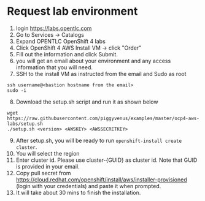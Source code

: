 # Request lab environment

1. login https://labs.opentlc.com
2. Go to Services -> Catalogs
3. Expand OPENTLC OpenShift 4 labs
4. Click OpenShift 4 AWS Install VM -> click "Order"
5. Fill out the information and click Submit.
6. you will get an email about your environment and any access information that you will need.
7. SSH to the install VM as instructed from the email and Sudo as root

```
ssh username@<bastion hostname from the email>
sudo -i

```

8. Download the setup.sh script and run it as shown below
```
wget https://raw.githubusercontent.com/piggyvenus/examples/master/ocp4-aws-labs/setup.sh
./setup.sh <version> <AWSKEY> <AWSSECRETKEY>
```

9. After setup.sh, you will be ready to run `openshift-install create cluster`.
10. You will select the region
11. Enter cluster id. Please use cluster-{GUID} as cluster id. Note that GUID is provided in your email.
12. Copy pull secret from https://cloud.redhat.com/openshift/install/aws/installer-provisioned (login with your credentials) and paste it when prompted.
13. It will take about 30 mins to finish the installation.
